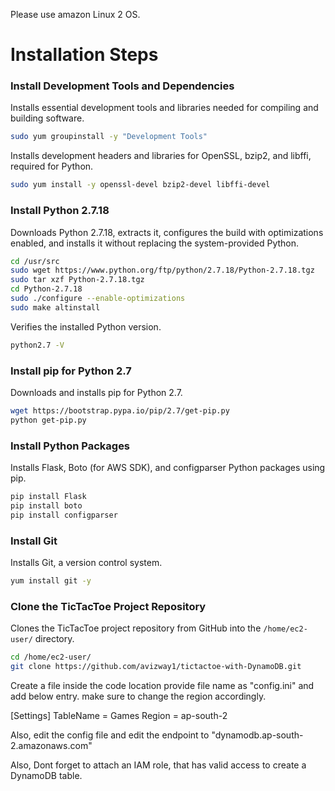 Please use amazon Linux 2 OS. 

# Installation Steps

### Install Development Tools and Dependencies

Installs essential development tools and libraries needed for compiling and building software.

```bash
sudo yum groupinstall -y "Development Tools"
```

Installs development headers and libraries for OpenSSL, bzip2, and libffi, required for Python.


```bash
sudo yum install -y openssl-devel bzip2-devel libffi-devel
```


### Install Python 2.7.18

Downloads Python 2.7.18, extracts it, configures the build with optimizations enabled, and installs it without replacing the system-provided Python.


```bash
cd /usr/src
sudo wget https://www.python.org/ftp/python/2.7.18/Python-2.7.18.tgz
sudo tar xzf Python-2.7.18.tgz
cd Python-2.7.18
sudo ./configure --enable-optimizations
sudo make altinstall
```

Verifies the installed Python version.


```bash
python2.7 -V
```

### Install pip for Python 2.7

Downloads and installs pip for Python 2.7.


```bash
wget https://bootstrap.pypa.io/pip/2.7/get-pip.py
python get-pip.py
```

### Install Python Packages

Installs Flask, Boto (for AWS SDK), and configparser Python packages using pip.


```bash
pip install Flask
pip install boto
pip install configparser
```

### Install Git

Installs Git, a version control system.

```bash
yum install git -y
```

### Clone the TicTacToe Project Repository

Clones the TicTacToe project repository from GitHub into the `/home/ec2-user/` directory.

```bash
cd /home/ec2-user/
git clone https://github.com/avizway1/tictactoe-with-DynamoDB.git
```

Create a file inside the code location provide file name as "config.ini" and add below entry. make sure to change the region accordingly.

[Settings]
TableName = Games
Region = ap-south-2


Also, edit the config file and edit the endpoint to "dynamodb.ap-south-2.amazonaws.com"

Also, Dont forget to attach an IAM role, that has valid access to create a DynamoDB table.

```
